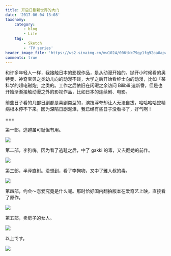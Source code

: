 ```yaml
---
title: 开启日剧新世界的大门
date: '2017-06-04 13:08'
taxonomy:
    category:
        - blog
        - Life
    tag:
        - Sketch
        - 'TV series'
header_image_file: 'https://ws2.sinaimg.cn/mw1024/006tNc79gy1fg92oa0apwj30sg0g017u.jpg'
comments: true
---
```


和许多年轻人一样，我接触日本的影视作品，是从动漫开始的。抛开小时候看的奥特曼、神奇宝贝之类幼儿向的动漫不谈，大学之后开始看绅士向的动漫，比如「某科学的超电磁炮」之类的。工作之后依旧在闲暇之余访问 Bilibili 追新番，但是也开始渐渐接触动漫之外的影视作品，比如日本的连续剧、电影。

前些日子看的几部日剧都是喜剧类型的，演技浮夸却让人无法自拔，哈哈哈哈蛇精病根本停不下来。因为深陷日剧泥潭，我已经有些日子没看书了，好气啊！

===

第一部，逃避虽可耻但有用。

![](https://ws2.sinaimg.cn/mw1024/006tNc79gy1fg92suxvpdj30zk0k0x2l.jpg)

第二部，李狗嗨。因为看了逃耻之后，中了 gakki 的毒，又去翻她的前作。

![](https://ws4.sinaimg.cn/mw1024/006tNc79gy1fg92v59gv7j30sg0g0qqi.jpg)

第三部，半泽直树。没想到，看了李狗嗨，又中了雅人叔的毒。

![](https://ws3.sinaimg.cn/mw1024/006tNc79gy1fg9304a76zj30sg0g0dt3.jpg)

第四部，约会～恋爱究竟是什么呢。那时恰好国内翻拍版本在爱奇艺上映，直接看了原作。

![](https://ws2.sinaimg.cn/mw1024/006tNc79gy1fg935o6gtvj30sg0g016v.jpg)

第五部，卖房子的女人。

![](https://ws4.sinaimg.cn/mw1024/006tNc79gy1fg936r2quzj30zk0k0x2y.jpg)


以上です。

![](https://ws1.sinaimg.cn/mw1024/006tNc79gy1fg9fxkbpdvj30sg0g04gl.jpg)
